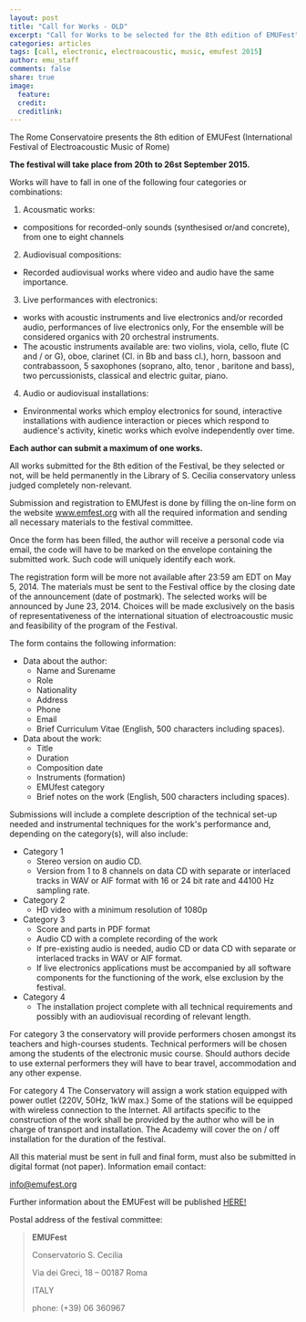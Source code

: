 ```yaml
---
layout: post
title: "Call for Works - OLD"
excerpt: "Call for Works to be selected for the 8th edition of EMUFest"
categories: articles
tags: [call, electronic, electroacoustic, music, emufest 2015]
author: emu_staff
comments: false
share: true
image:
  feature: 
  credit: 
  creditlink: 
---
```


The Rome Conservatoire presents the 8th edition of EMUFest (International Festival of Electroacoustic Music of Rome)

**The festival will take place from 20th to 26st September 2015.**

Works will have to fall in one of the following four categories or combinations:
 
 1. Acousmatic works:
  * compositions for recorded-only sounds (synthesised or/and concrete), from one to eight channels
 2. Audiovisual compositions:
  * Recorded audiovisual works where video and audio have the same importance.
 3. Live performances with electronics:
  * works with acoustic instruments and live electronics and/or recorded audio, performances of live electronics only, For the ensemble will be considered organics with 20 orchestral instruments.
  * The acoustic instruments available are: two violins, viola, cello, flute (C and / or G), oboe, clarinet (Cl. in Bb and bass cl.), horn, bassoon and contrabassoon, 5 saxophones (soprano, alto, tenor , baritone and bass), two percussionists, classical and electric guitar, piano.
 4. Audio or audiovisual installations:
  * Environmental works which employ electronics for sound, interactive installations with audience interaction or pieces which respond to audience's activity, kinetic works which evolve independently over time. 

**Each author can submit a maximum of one works.**

All works submitted for the 8th edition of the Festival, be they selected or not, will be held permanently in the Library of S. Cecilia conservatory unless judged completely non-relevant.

Submission and registration to EMUfest is done by filling the on-line form on the website www.emfest.org with all the required information and sending all necessary materials to the festival committee.

Once the form has been filled, the author will receive a personal code via email, the code will have to be marked on the envelope containing the submitted work. Such code will uniquely identify each work.

The registration form will be more not available after 23:59 am EDT on May 5, 2014. The materials must be sent to the Festival office by the closing date of the announcement (date of postmark). The selected works will be announced by June 23, 2014. 
Choices will be made exclusively on the basis of representativeness of the international situation of electroacoustic music and feasibility of the program of the Festival.

The form contains the following information:
 
 - Data about the author:
   * Name and Surename
   * Role
   * Nationality
   * Address
   * Phone
   * Email
   * Brief Curriculum Vitae (English, 500 characters including spaces).
 - Data about the work:
   * Title
   * Duration
   * Composition date
   * Instruments (formation)
   * EMUfest category
   * Brief notes on the work (English, 500 characters including spaces).
  
Submissions will include a complete description of the technical set-up needed and instrumental techniques for the work's performance and, depending on the category(s), will also include:

 - Category 1
   * Stereo version on audio CD.
   * Version from 1 to 8 channels on data CD with separate or interlaced tracks in WAV or AIF format with 16 or 24 bit rate and 44100 Hz sampling rate.
 - Category 2
   * HD video with a minimum resolution of 1080p
 - Category 3
   * Score and parts in PDF format
   * Audio CD with a complete recording of the work
   * If pre-existing audio is needed, audio CD or data CD with separate or interlaced tracks in WAV or AIF format.
   * If live electronics applications must be accompanied by all software components for the functioning of the work, else exclusion by the festival.
 - Category 4
   * The installation project complete with all technical requirements and possibly with an audiovisual recording of relevant length.

For category 3 the conservatory will provide performers chosen amongst its teachers and high-courses students. Technical performers will be chosen among the students of the electronic music course. Should authors decide to use external performers they will have to bear travel, accommodation and any other expense.

For category 4 The Conservatory will assign a work station equipped with power outlet (220V, 50Hz, 1kW max.) Some of the stations will be equipped with wireless connection to the Internet. All artifacts specific to the construction of the work shall be provided by the author who will be in charge of transport and installation. The Academy will cover the on / off installation for the duration of the festival.

All this material must be sent in full and final form, must also be submitted in digital format (not paper).
Information email contact:

info@emufest.org

Further information about the EMUFest will be published [HERE!](http://www.emufest.org)

Postal address of the festival committee:

 > **EMUFest**
 >
 > Conservatorio S. Cecilia
 >
 > Via dei Greci, 18 – 00187 Roma
 >
 > ITALY
 >
 > phone: (+39) 06 360967
